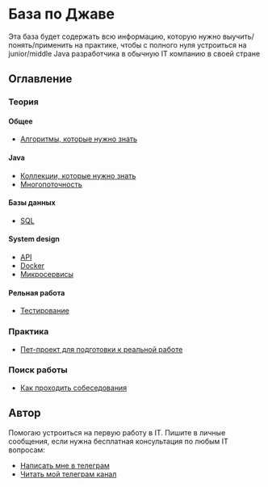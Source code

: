 # База по Джаве

Эта база будет содержать всю информацию, которую нужно выучить/понять/применить на практике, чтобы с полного нуля устроиться на junior/middle Java разработчика в обычную IT компанию в своей стране

## Оглавление

### Теория

#### Общее

- [Алгоритмы, которые нужно знать](./Теория/Алгоритмы.md)

#### Java

- [Коллекции, которые нужно знать](./Теория/Коллекции/Коллекции.md)
- [Многопоточность](./Теория/Многопоточность/Многопоточность.md)

#### Базы данных

- [SQL](./Теория/SQL/SQL.md)

#### System design

- [API](./Теория/System%20design/API.md)
- [Docker](./Теория/System%20design/Docker.md)
- [Микросервисы](./Теория/System%20design/Микросервисы.md)

#### Рельная работа

- [Тестирование](./Практика/Тестирование.md)

### Практика

- [Пет-проект для подготовки к реальной работе](https://github.com/coderroleggg/java-base/blob/main/%D0%9F%D0%B5%D1%82%20%D0%BF%D1%80%D0%BE%D0%B5%D0%BA%D1%82%D1%8B/Todolist.md)

### Поиск работы

- [Как проходить собеседования](./Поиск%20работы/Собеседования.md)

## Автор

Помогаю устроиться на первую работу в IT. Пишите в личные сообщения, если нужна бесплатная консультация по любым IT вопросам:

- [Написать мне в телеграм](https://t.me/stepoleggg)
- [Читать мой телеграм канал](https://t.me/javaoleggg)